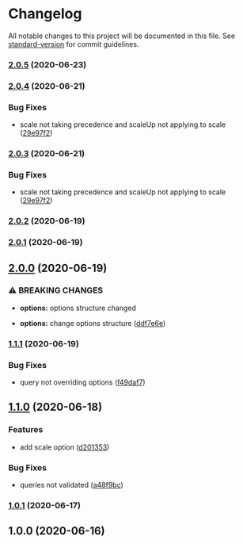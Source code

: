 # Changelog

All notable changes to this project will be documented in this file. See [standard-version](https://github.com/conventional-changelog/standard-version) for commit guidelines.

### [2.0.5](https://github.com/CoolCyberBrain/webpack-image-resize-loader/compare/v2.0.4...v2.0.5) (2020-06-23)

### [2.0.4](https://github.com/CoolCyberBrain/webpack-image-resize-loader/compare/v2.0.2...v2.0.4) (2020-06-21)


### Bug Fixes

* scale not taking precedence and scaleUp not applying to scale ([29e97f2](https://github.com/CoolCyberBrain/webpack-image-resize-loader/commit/29e97f251f9e6c99449447515064a54c95efcb1c))

### [2.0.3](https://github.com/CoolCyberBrain/webpack-image-resize-loader/compare/v2.0.2...v2.0.3) (2020-06-21)


### Bug Fixes

* scale not taking precedence and scaleUp not applying to scale ([29e97f2](https://github.com/CoolCyberBrain/webpack-image-resize-loader/commit/29e97f251f9e6c99449447515064a54c95efcb1c))

### [2.0.2](https://github.com/CoolCyberBrain/webpack-image-resize-loader/compare/v2.0.1...v2.0.2) (2020-06-19)

### [2.0.1](https://github.com/CoolCyberBrain/webpack-image-resize-loader/compare/v2.0.0...v2.0.1) (2020-06-19)

## [2.0.0](https://github.com/CoolCyberBrain/webpack-image-resize-loader/compare/v1.1.1...v2.0.0) (2020-06-19)


### ⚠ BREAKING CHANGES

* **options:** options structure changed

* **options:** change options structure ([ddf7e6e](https://github.com/CoolCyberBrain/webpack-image-resize-loader/commit/ddf7e6e767bdbf8b151d69b8dfb477827615f2f5))

### [1.1.1](https://github.com/CoolCyberBrain/webpack-image-resize-loader/compare/v1.1.0...v1.1.1) (2020-06-19)


### Bug Fixes

* query not overriding options ([f49daf7](https://github.com/CoolCyberBrain/webpack-image-resize-loader/commit/f49daf7aac09ce014eddc901a0d07171d8175e8b))

## [1.1.0](https://github.com/CoolCyberBrain/webpack-image-resize-loader/compare/v1.0.1...v1.1.0) (2020-06-18)


### Features

* add scale option ([d201353](https://github.com/CoolCyberBrain/webpack-image-resize-loader/commit/d201353b82d133766f84aa94350702ee95145aa4))


### Bug Fixes

* queries not validated ([a48f9bc](https://github.com/CoolCyberBrain/webpack-image-resize-loader/commit/a48f9bc18fbf28e108e436965eadf7d6b440bd0d))

### [1.0.1](https://github.com/CoolCyberBrain/webpack-image-resize-loader/compare/v1.0.0...v1.0.1) (2020-06-17)

## 1.0.0 (2020-06-16)

